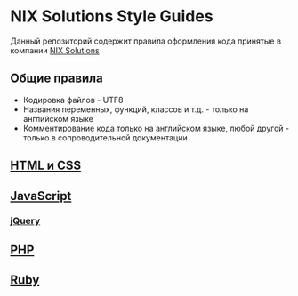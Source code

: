 # NIX Solutions Style Guides

Данный репозиторий содержит правила оформления кода принятые в компании 
[NIX Solutions](https://www.nixsolutions.com/)

## Общие правила
* Кодировка файлов - UTF8
* Названия переменных, функций, классов и т.д. - только на английском языке
* Комментирование кода только на английском языке, любой другой - только в сопроводительной документации

## [HTML и CSS](html-css.md)

## [JavaScript](javascript.md)

### [jQuery](jquery.md)

## [PHP](php.md)

## [Ruby](ruby.md)

